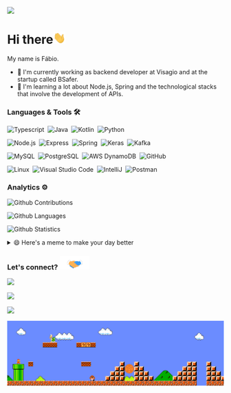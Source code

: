 
![](http://estruyf-github.azurewebsites.net/api/VisitorHit?user=fflucas&repo=fflucas&countColorcountColor)

<h1>Hi there<img src="https://github.com/fflucas/fflucas/blob/main/Assets/Hi.gif" width="29px"></h1>

My name is Fábio.

- 🔭 I'm currently working as backend developer at Visagio and at the startup called BSafer.
- 🌱 I'm learning a lot about Node.js, Spring and the technological stacks that involve the development of APIs.

### Languages & Tools 🛠

![Typescript](https://img.shields.io/badge/-Typescript-05122A?style=flat&logo=typescript)&nbsp;
![Java](https://img.shields.io/badge/-Java-05122A?style=flat&logo=java)&nbsp;
![Kotlin](https://img.shields.io/badge/-Kotlin-05122A?style=flat&logo=kotlin)&nbsp;
![Python](https://img.shields.io/badge/-Python-05122A?style=flat&logo=python)&nbsp;

![Node.js](https://img.shields.io/badge/-Node.js-05122A?style=flat&logo=node.js)&nbsp;
![Express](https://img.shields.io/badge/-Express-05122A?style=flat&logo=express)&nbsp;
![Spring](https://img.shields.io/badge/-Spring-05122A?style=flat&logo=spring)&nbsp;
![Keras](https://img.shields.io/badge/-Keras-05122A?style=flat&logo=keras)&nbsp;
![Kafka](https://img.shields.io/badge/-Kafka-05122A?style=flat&logo=apache)&nbsp;

![MySQL](https://img.shields.io/badge/-MySQL-05122A?style=flat&logo=mysql)&nbsp;
![PostgreSQL](https://img.shields.io/badge/-PostgreSQL-05122A?style=flat&logo=postgresql)&nbsp;
![AWS DynamoDB](https://img.shields.io/badge/-DynamoDB-05122A?style=flat&logo=amazondynamodb)&nbsp;
![GitHub](https://img.shields.io/badge/-GitHub-05122A?style=flat&logo=github)&nbsp;

![Linux](https://img.shields.io/badge/-Linux-05122A?style=flat&logo=linux&logoColor=white)&nbsp;
![Visual Studio Code](https://img.shields.io/badge/-Visual%20Studio%20Code-05122A?style=flat&logo=visual-studio-code&logoColor=007ACC)&nbsp;
![IntelliJ](https://img.shields.io/badge/-IntelliJ-05122A?style=flat&logo=jetbrains)&nbsp;
![Postman](https://img.shields.io/badge/-Postman-05122A?style=flat&logo=postman)&nbsp;

### Analytics ⚙️

![Github Contributions](https://github-readme-streak-stats.herokuapp.com/?user=fflucas&hide_border=true&theme=tokyonight)

![Github Languages](https://github-readme-stats.vercel.app/api/top-langs/?username=fflucas&layout=compact&count_private=true&theme=tokyonight)

![Github Statistics](https://github-readme-stats.vercel.app/api/?username=fflucas&count_private=true&theme=tokyonight&show_icons=true)

<details>
  <summary>😄 Here's a meme to make your day better</summary>
   <a href="https://github.com/fflucas"><img src="https://github.com/fflucas/fflucas/blob/main/Assets/avengers.jpg" title="Meme" alt="Please refresh the page if the meme doesn't show up." height="350"></a>
</details>

### Let's connect? <img src="https://github.com/fflucas/fflucas/blob/main/Assets/Handshake.gif" height="32px">

<p align="left">

<a href="https://www.linkedin.com/in/fflucas/"><img src="https://img.shields.io/badge/-LinkedIn-0077B5?style=flat&logo=Linkedin&logoColor=white"/></a>

<a href="https://fflucas.medium.com/"><img src="https://img.shields.io/badge/-Medium-%2312100E?style=flat&logo=medium&logoColor=white"/></a>


<a href="mailto:fflucas@hotmail.com"><img src="https://img.shields.io/badge/-fflucas@hotmail.com-3677D1?style=flat&logo=gmail&logoColor=white"/></a>
</p>

<img src="https://github.com/fflucas/fflucas/blob/main/Assets/Mario_Gameplay.gif" alt="Mario Game" width="980">
